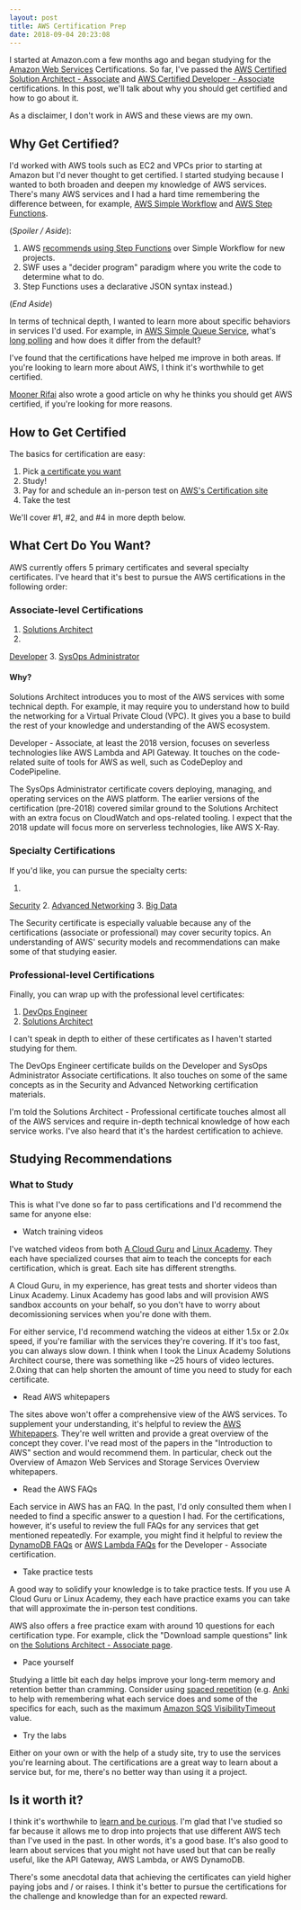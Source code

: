 ```yaml
---
layout: post
title: AWS Certification Prep
date: 2018-09-04 20:23:08
---
```


I started at Amazon.com a few months ago and began studying for the [Amazon Web
Services](https://aws.amazon.com/)
Certifications. So far, I've passed the [AWS Certified Solution Architect - Associate](https://aws.amazon.com/certification/certified-solutions-architect-associate/)
and
[AWS Certified Developer - Associate](https://aws.amazon.com/certification/certified-developer-associate/)
certifications. In this post, we'll talk about why you should get certified and how to go about it.

As a disclaimer, I don't work in AWS and these views are my own.

## Why Get Certified?

I'd worked with AWS tools such as EC2 and
VPCs prior to starting at Amazon but I'd never thought to get certified.
I started studying because I wanted to both broaden and deepen my knowledge of
AWS services. There's many AWS services and I had a hard time remembering the
difference
between, for example, [AWS Simple Workflow](https://aws.amazon.com/swf/) and [AWS Step Functions](https://aws.amazon.com/step-functions/).

(_Spoiler / Aside_):

1. AWS [recommends using Step
   Functions](https://aws.amazon.com/step-functions/faqs/) over Simple Workflow for new projects.
2. SWF uses a "decider program" paradigm where you write the code to determine what to do.
3. Step Functions uses a declarative JSON syntax instead.)

(_End Aside_)

In terms of technical depth, I wanted to learn more about specific behaviors in
services I'd used. For example, in [AWS Simple Queue
Service](https://aws.amazon.com/sqs/), what's [long
polling](https://docs.aws.amazon.com/AWSSimpleQueueService/latest/SQSDeveloperGuide/sqs-long-polling.html)
and how does it differ from the default?

I've found that the certifications have helped me improve in both areas. If
you're looking to learn more about AWS, I think it's worthwhile to get
certified.

[Mooner
Rifai](https://hackernoon.com/3-reasons-why-you-should-get-aws-certified-this-year-7e44dbc51519)
also wrote a good article on why he thinks you should get AWS certified, if
you're looking for more reasons.

## How to Get Certified

The basics for certification are easy:

1. Pick [a certificate you want](https://aws.amazon.com/certification/#roadmap)
2. Study!
3. Pay for and schedule an in-person test on [AWS's Certification
   site](https://www.aws.training/certification?src=certification)
4. Take the test

We'll cover #1, #2, and #4 in more depth below.

## What Cert Do You Want?

AWS currently offers 5 primary certificates and several specialty
certificates. I've heard that it's best to pursue the AWS certifications in the
following order:

### Associate-level Certifications

1. [Solutions Architect](https://aws.amazon.com/certification/certified-developer-associate/)
2.
[Developer](https://aws.amazon.com/certification/certified-developer-associate/)
3. [SysOps
   Administrator](https://aws.amazon.com/certification/certified-sysops-admin-associate/)

#### Why?

Solutions Architect introduces you to most of the AWS
services with some technical depth. For example, it may require you to understand
how to build the networking for a Virtual Private Cloud (VPC).
It gives you a base to build the rest of your knowledge and
understanding of the AWS ecosystem.

Developer - Associate, at least the 2018 version, focuses
on severless technologies like AWS Lambda and API Gateway. It touches on the
code-related suite of tools for AWS as well, such as CodeDeploy and
CodePipeline.

The SysOps Administrator certificate covers deploying, managing, and operating
services on the AWS platform. The earlier versions of the certification
(pre-2018) covered similar ground to the Solutions Architect with an extra focus
on CloudWatch and ops-related tooling. I expect that the 2018 update will focus
more on serverless technologies, like AWS X-Ray.

### Specialty Certifications

If you'd like, you can pursue the specialty certs:

1.
[Security](https://aws.amazon.com/certification/certified-security-specialty/)
2. [Advanced
   Networking](https://aws.amazon.com/certification/certified-advanced-networking-specialty/)
3. [Big
   Data](https://aws.amazon.com/certification/certified-big-data-specialty/)

The Security certificate is especially valuable because any of the
certifications (associate or professional) may cover security topics. An
understanding of AWS' security models and recommendations can make some of that
studying easier.

### Professional-level Certifications

Finally, you can wrap up with the professional level certificates:

1. [DevOps
   Engineer](https://aws.amazon.com/certification/certified-devops-engineer-professional/)
2. [Solutions
   Architect](https://aws.amazon.com/certification/certified-solutions-architect-professional/)

I can't speak in depth to either of these certificates as I haven't started
studying for them.

The DevOps Engineer certificate builds on the Developer and
SysOps Administrator Associate certifications. It also touches on some of the
same concepts as in the Security and Advanced Networking certification
materials.

I'm told the Solutions Architect - Professional certificate touches almost all
of the AWS services and require in-depth technical knowledge of how each service
works. I've also heard that it's the hardest certification to achieve.

## Studying Recommendations

### What to Study

This is what I've done so far to pass certifications and I'd recommend the same
for anyone else:

* Watch training videos

I've watched videos from both [A Cloud Guru](https://acloud.guru/) and [Linux
Academy](https://linuxacademy.com/). They each have specialized courses that aim
to teach the concepts for each certification, which is great. Each site has
different strengths.

A Cloud Guru, in my experience, has great tests and shorter videos than Linux
Academy. Linux Academy has good labs and will provision AWS sandbox accounts on
your behalf, so you don't have to worry about decomissioning services when
you're done with them.

For either service, I'd recommend watching the videos at either 1.5x or 2.0x
speed, if you're familiar with the services they're covering. If it's too fast,
you can always slow down. I think when I took the Linux Academy Solutions
Architect course, there was something like ~25 hours of video lectures. 2.0xing
that can help shorten the amount of time you need to study for each certificate.

* Read AWS whitepapers

The sites above won't offer a comprehensive view of the AWS services. To
supplement your understanding, it's helpful to review the [AWS
Whitepapers](https://aws.amazon.com/whitepapers/). They're well written and
provide a great overview of the concept they cover. I've read most of the papers
in the "Introduction to AWS" section and would recommend them. In particular,
check out the Overview of Amazon Web Services and Storage Services Overview
whitepapers.

* Read the AWS FAQs

Each service in AWS has an FAQ. In the past, I'd only consulted them
when I needed to find a specific answer to a question I had. For the
certifications, however, it's useful to review the full FAQs for any services
that get mentioned repeatedly. For example, you might find it helpful to review
the [DynamoDB FAQs](https://aws.amazon.com/dynamodb/faqs/) or [AWS Lambda
FAQs](https://aws.amazon.com/lambda/faqs/) for the Developer - Associate
certification.

* Take practice tests

A good way to solidify your knowledge is to take practice tests. If you use
A Cloud Guru or Linux Academy, they each have practice exams you can take that
will approximate the in-person test conditions.

AWS also offers a free practice exam with around 10 questions for each
certification type. For example, click the "Download sample questions" link on
[the Solutions Architect - Associate
page](https://aws.amazon.com/certification/certified-solutions-architect-associate/).

* Pace yourself

Studying a little bit each day helps improve your long-term memory and retention
better than cramming. Consider using [spaced repetition](https://www.gwern.net/Spaced-repetition)
(e.g. [Anki](https://apps.ankiweb.net/) to help with remembering what each
service does and some of the specifics for each, such as the maximum
[Amazon SQS
VisibilityTimeout](https://docs.aws.amazon.com/AWSSimpleQueueService/latest/SQSDeveloperGuide/sqs-visibility-timeout.html)
value.

* Try the labs

Either on your own or with the help of a study site, try to use the services
you're learning about. The certifications are a great way to learn about
a service but, for me, there's no better way than using it a project.

## Is it worth it?

I think it's worthwhile to [learn and be
curious](https://www.amazon.jobs/principles). I'm glad that I've studied so far
because it allows me to drop into projects that use different AWS tech than I've
used in the past. In other words, it's a good base. It's also good to learn
about services that you might not have used but that can be really useful, like
the API Gateway, AWS Lambda, or AWS DynamoDB.

There's some anecdotal data that achieving the certificates can yield higher
paying jobs and / or raises. I think it's better to pursue the certifications
for the challenge and knowledge than for an expected reward.

